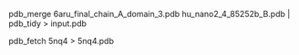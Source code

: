 pdb_merge 6aru_final_chain_A_domain_3.pdb hu_nano2_4_85252b_B.pdb | pdb_tidy > input.pdb

pdb_fetch 5nq4 > 5nq4.pdb
